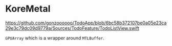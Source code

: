# KoreMetal
https://github.com/gonzoooooo/TodoApp/blob/6bc58b372107be0a05e23ca29e3c79dc09d9779a/Sources/TodoFeature/TodoListView.swift


`GPUArray` which is a wrapper around `MTLBuffer`.
